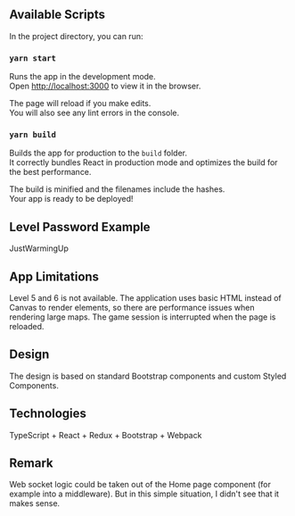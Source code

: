 ## Available Scripts

In the project directory, you can run:

### `yarn start`

Runs the app in the development mode.<br />
Open [http://localhost:3000](http://localhost:3000) to view it in the browser.

The page will reload if you make edits.<br />
You will also see any lint errors in the console.

### `yarn build`

Builds the app for production to the `build` folder.<br />
It correctly bundles React in production mode and optimizes the build for the best performance.

The build is minified and the filenames include the hashes.<br />
Your app is ready to be deployed!

## Level Password Example

JustWarmingUp

## App Limitations 

Level 5 and 6 is not available. The application uses basic HTML instead of Canvas to render elements, so there are performance issues when rendering large maps. The game session is interrupted when the page is reloaded.

## Design

The design is based on standard Bootstrap components and custom Styled Components.


## Technologies

TypeScript + React + Redux + Bootstrap + Webpack

## Remark

Web socket logic could be taken out of the Home page component (for example into a middleware). But in this simple situation, I didn't see that it makes sense.
